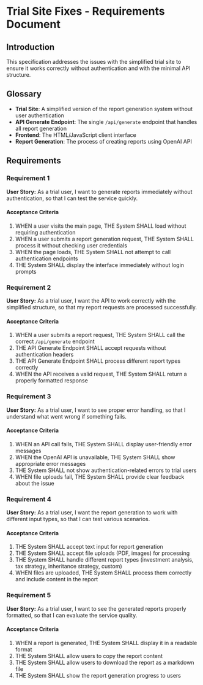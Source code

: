 # Trial Site Fixes - Requirements Document

## Introduction

This specification addresses the issues with the simplified trial site to ensure it works correctly without authentication and with the minimal API structure.

## Glossary

- **Trial Site**: A simplified version of the report generation system without user authentication
- **API Generate Endpoint**: The single `/api/generate` endpoint that handles all report generation
- **Frontend**: The HTML/JavaScript client interface
- **Report Generation**: The process of creating reports using OpenAI API

## Requirements

### Requirement 1

**User Story:** As a trial user, I want to generate reports immediately without authentication, so that I can test the service quickly.

#### Acceptance Criteria

1. WHEN a user visits the main page, THE System SHALL load without requiring authentication
2. WHEN a user submits a report generation request, THE System SHALL process it without checking user credentials
3. WHEN the page loads, THE System SHALL not attempt to call authentication endpoints
4. THE System SHALL display the interface immediately without login prompts

### Requirement 2

**User Story:** As a trial user, I want the API to work correctly with the simplified structure, so that my report requests are processed successfully.

#### Acceptance Criteria

1. WHEN a user submits a report request, THE System SHALL call the correct `/api/generate` endpoint
2. THE API Generate Endpoint SHALL accept requests without authentication headers
3. THE API Generate Endpoint SHALL process different report types correctly
4. WHEN the API receives a valid request, THE System SHALL return a properly formatted response

### Requirement 3

**User Story:** As a trial user, I want to see proper error handling, so that I understand what went wrong if something fails.

#### Acceptance Criteria

1. WHEN an API call fails, THE System SHALL display user-friendly error messages
2. WHEN the OpenAI API is unavailable, THE System SHALL show appropriate error messages
3. THE System SHALL not show authentication-related errors to trial users
4. WHEN file uploads fail, THE System SHALL provide clear feedback about the issue

### Requirement 4

**User Story:** As a trial user, I want the report generation to work with different input types, so that I can test various scenarios.

#### Acceptance Criteria

1. THE System SHALL accept text input for report generation
2. THE System SHALL accept file uploads (PDF, images) for processing
3. THE System SHALL handle different report types (investment analysis, tax strategy, inheritance strategy, custom)
4. WHEN files are uploaded, THE System SHALL process them correctly and include content in the report

### Requirement 5

**User Story:** As a trial user, I want to see the generated reports properly formatted, so that I can evaluate the service quality.

#### Acceptance Criteria

1. WHEN a report is generated, THE System SHALL display it in a readable format
2. THE System SHALL allow users to copy the report content
3. THE System SHALL allow users to download the report as a markdown file
4. THE System SHALL show the report generation progress to users